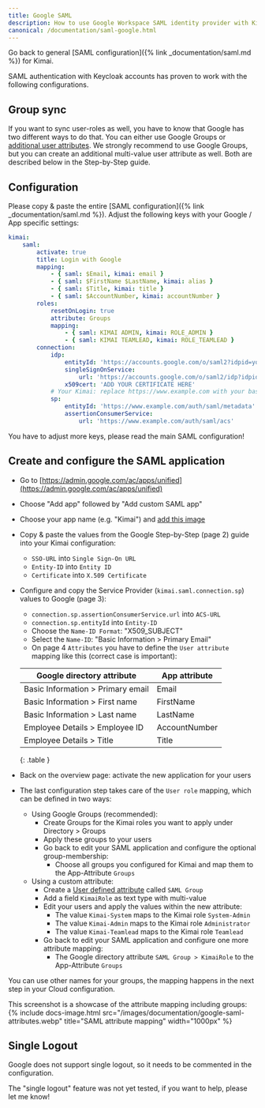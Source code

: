 ```yaml
---
title: Google SAML
description: How to use Google Workspace SAML identity provider with Kimai
canonical: /documentation/saml-google.html
---
```


Go back to general [SAML configuration]({% link _documentation/saml.md %}) for Kimai. 

SAML authentication with Keycloak accounts has proven to work with the following configurations.

## Group sync

If you want to sync user-roles as well, you have to know that Google has two different ways to do that.
You can either use Google Groups or [additional user attributes](https://support.google.com/cloudidentity/answer/6327792?hl=en&ref_topic=7558947).
We strongly recommend to use Google Groups, but you can create an additional multi-value user attribute as well. 
Both are described below in the Step-by-Step guide.

## Configuration

Please copy & paste the entire [SAML configuration]({% link _documentation/saml.md %}). 
Adjust the following keys with your Google / App specific settings: 

```yaml
kimai:
    saml:
        activate: true
        title: Login with Google
        mapping:
            - { saml: $Email, kimai: email }
            - { saml: $FirstName $LastName, kimai: alias }
            - { saml: $Title, kimai: title }
            - { saml: $AccountNumber, kimai: accountNumber }
        roles:
            resetOnLogin: true
            attribute: Groups
            mapping:
                - { saml: KIMAI ADMIN, kimai: ROLE_ADMIN }
                - { saml: KIMAI TEAMLEAD, kimai: ROLE_TEAMLEAD }
        connection:
            idp:
                entityId: 'https://accounts.google.com/o/saml2?idpid=your-google-id'
                singleSignOnService:
                    url: 'https://accounts.google.com/o/saml2/idp?idpid=your-google-id'
                x509cert: 'ADD YOUR CERTIFICATE HERE'
            # Your Kimai: replace https://www.example.com with your base URL
            sp:
                entityId: 'https://www.example.com/auth/saml/metadata'
                assertionConsumerService:
                    url: 'https://www.example.com/auth/saml/acs'
```

You have to adjust more keys, please read the main SAML configuration!

## Create and configure the SAML application

- Go to [https://admin.google.com/ac/apps/unified](https://admin.google.com/ac/apps/unified)
- Choose "Add app" followed by "Add custom SAML app"
- Choose your app name (e.g. "Kimai") and [add this image](http://www.kimai.org/images/apple-touch-icon.png)
- Copy & paste the values from the Google Step-by-Step (page 2) guide into your Kimai configuration:
    - `SSO-URL` into `Single Sign-On URL`
    - `Entity-ID` into `Entity ID`
    - `Certificate` into `X.509 Certificate`
- Configure and copy the Service Provider (`kimai.saml.connection.sp`) values to Google (page 3):
    - `connection.sp.assertionConsumerService.url` into `ACS-URL`
    - `connection.sp.entityId` into `Entity-ID`
    - Choose the `Name-ID Format`: "X509_SUBJECT"
    - Select the `Name-ID`: "Basic Information > Primary Email"
    - On page 4 `Attributes` you have to define the `User attribute` mapping like this (correct case is important):

    | Google directory attribute        | App attribute       |
    |-----------------------------------|---------------------|
    | Basic Information > Primary email | Email               |
    | Basic Information > First name    | FirstName           |
    | Basic Information > Last name     | LastName            |
    | Employee Details > Employee ID    | AccountNumber       |
    | Employee Details > Title          | Title               |
    {: .table }
- Back on the overview page: activate the new application for your users
- The last configuration step takes care of the `User role` mapping, which can be defined in two ways:
    - Using Google Groups (recommended):
        - Create Groups for the Kimai roles you want to apply under Directory > Groups
        - Apply these groups to your users
        - Go back to edit your SAML application and configure the optional group-membership:
            - Choose all groups you configured for Kimai and map them to the App-Attribute `Groups`
    - Using a custom attribute:
        - Create a [User defined attribute](https://admin.google.com/ac/customschema) called `SAML Group`
        - Add a field `KimaiRole` as text type with multi-value
        - Edit your users and apply the values within the new attribute:
            - The value `Kimai-System` maps to the Kimai role `System-Admin`
            - The value `Kimai-Admin` maps to the Kimai role `Administrator`
            - The value `Kimai-Teamlead` maps to the Kimai role `Teamlead`
        - Go back to edit your SAML application and configure one more attribute mapping:
            - The Google directory attribute `SAML Group > KimaiRole` to the App-Attribute `Groups`

You can use other names for your groups, the mapping happens in the next step in your Cloud configuration.

This screenshot is a showcase of the attribute mapping including groups:
{% include docs-image.html src="/images/documentation/google-saml-attributes.webp" title="SAML attribute mapping" width="1000px" %}

## Single Logout

Google does not support single logout, so it needs to be commented in the configuration.

The "single logout" feature was not yet tested, if you want to help, please let me know!
